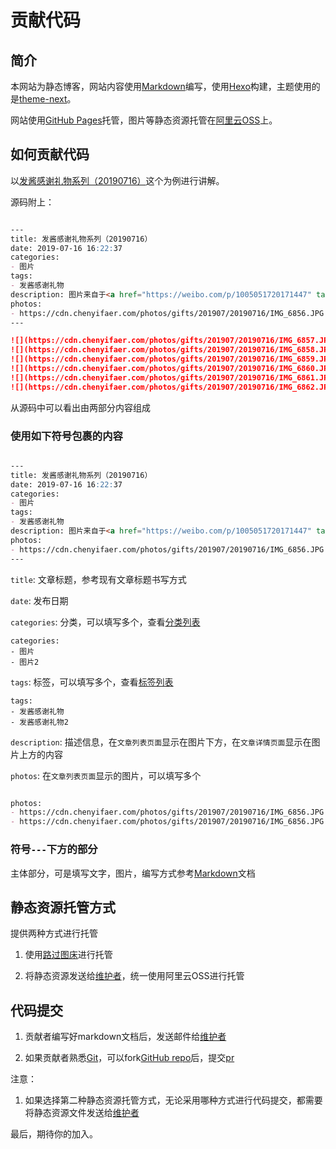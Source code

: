 # 贡献代码

## 简介

本网站为静态博客，网站内容使用[Markdown](https://coding.net/help/doc/project/markdown.html)编写，使用[Hexo](https://hexo.io/zh-cn/)构建，主题使用的是[theme-next](https://theme-next.org/)。

网站使用[GitHub Pages](https://pages.github.com/)托管，图片等静态资源托管在[阿里云OSS](https://cn.aliyun.com/product/oss)上。

## 如何贡献代码

以[发酱感谢礼物系列（20190716）](https://chenyifaer.com/%E5%8F%91%E9%85%B1%E6%84%9F%E8%B0%A2%E7%A4%BC%E7%89%A9%E7%B3%BB%E5%88%97/201907/%E5%8F%91%E9%85%B1%E6%84%9F%E8%B0%A2%E7%A4%BC%E7%89%A9%E7%B3%BB%E5%88%97%E4%B9%8B20190716/)这个为例进行讲解。

源码附上：

```markdown

---
title: 发酱感谢礼物系列（20190716）
date: 2019-07-16 16:22:37
categories:
- 图片
tags:
- 发酱感谢礼物
description: 图片来自于<a href="https://weibo.com/p/1005051720171447" target="_blank">quanmmmmm</a><br/>​​​​​​​​​ “谢谢raysong～～你在英国也要照顾好自己鸭～（p.s. 梳子很好用，杯子很好玩🐶)” ​ ​​​ ​​​​​​ ​
photos: 
- https://cdn.chenyifaer.com/photos/gifts/201907/20190716/IMG_6856.JPG
---

![](https://cdn.chenyifaer.com/photos/gifts/201907/20190716/IMG_6857.JPG)
![](https://cdn.chenyifaer.com/photos/gifts/201907/20190716/IMG_6858.JPG)
![](https://cdn.chenyifaer.com/photos/gifts/201907/20190716/IMG_6859.JPG)
![](https://cdn.chenyifaer.com/photos/gifts/201907/20190716/IMG_6860.JPG)
![](https://cdn.chenyifaer.com/photos/gifts/201907/20190716/IMG_6861.JPG)
![](https://cdn.chenyifaer.com/photos/gifts/201907/20190716/IMG_6862.JPG)

```

<!--more-->

从源码中可以看出由两部分内容组成

### 使用如下符号包裹的内容

```markdown

---
title: 发酱感谢礼物系列（20190716）
date: 2019-07-16 16:22:37
categories:
- 图片
tags:
- 发酱感谢礼物
description: 图片来自于<a href="https://weibo.com/p/1005051720171447" target="_blank">quanmmmmm</a><br/>​​​​​​​​​ “谢谢raysong～～你在英国也要照顾好自己鸭～（p.s. 梳子很好用，杯子很好玩🐶)” ​ ​​​ ​​​​​​ ​
photos: 
- https://cdn.chenyifaer.com/photos/gifts/201907/20190716/IMG_6856.JPG
---

```

`title`: 文章标题，参考现有文章标题书写方式

`date`: 发布日期

`categories`: 分类，可以填写多个，查看[分类列表](https://chenyifaer.com/categories/)

```text
categories:
- 图片
- 图片2
```

`tags`: 标签，可以填写多个，查看[标签列表](https://chenyifaer.com/tags/)

```text
tags:
- 发酱感谢礼物
- 发酱感谢礼物2
```

`description`: 描述信息，在`文章列表页面`显示在图片下方，在`文章详情页面`显示在图片上方的内容

`photos`: 在`文章列表页面`显示的图片，可以填写多个

```markdown

photos: 
- https://cdn.chenyifaer.com/photos/gifts/201907/20190716/IMG_6856.JPG
- https://cdn.chenyifaer.com/photos/gifts/201907/20190716/IMG_6856.JPG

```

### 符号`---`下方的部分

主体部分，可是填写文字，图片，编写方式参考[Markdown](https://coding.net/help/doc/project/markdown.html)文档


## 静态资源托管方式

提供两种方式进行托管

1. 使用[路过图床](https://imgchr.com/)进行托管

2. 将静态资源发送给[维护者](mailto:me@chenyifaer.com)，统一使用阿里云OSS进行托管

## 代码提交

1. 贡献者编写好markdown文档后，发送邮件给[维护者](mailto:me@chenyifaer.com)

2. 如果贡献者熟悉[Git](https://git-scm.com/)，可以fork[GitHub repo](https://github.com/chenyifaerfans/chenyifaerfans)后，提交[pr](https://help.github.com/en/articles/about-pull-requests)

注意：

1. 如果选择第二种静态资源托管方式，无论采用哪种方式进行代码提交，都需要将静态资源文件发送给[维护者](mailto:me@chenyifaer.com)

最后，期待你的加入。

